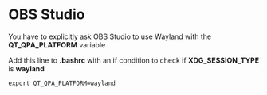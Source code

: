 # OBS Studio

You have to explicitly ask OBS Studio to use Wayland with the **QT_QPA_PLATFORM** variable

Add this line to **.bashrc** with an if condition to check if **XDG_SESSION_TYPE** is **wayland**
```
export QT_QPA_PLATFORM=wayland
```
